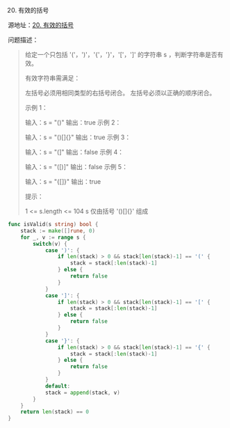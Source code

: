 20. 有效的括号

源地址：[20. 有效的括号](https://leetcode-cn.com/problems/valid-parentheses/)

问题描述：

>给定一个只包括 '('，')'，'{'，'}'，'['，']' 的字符串 s ，判断字符串是否有效。
>
>有效字符串需满足：
>
>左括号必须用相同类型的右括号闭合。
>左括号必须以正确的顺序闭合。
>
>
>示例 1：
>
>输入：s = "()"
>输出：true
>示例 2：
>
>输入：s = "()[]{}"
>输出：true
>示例 3：
>
>输入：s = "(]"
>输出：false
>示例 4：
>
>输入：s = "([)]"
>输出：false
>示例 5：
>
>输入：s = "{[]}"
>输出：true
>
>
>提示：
>
>1 <= s.length <= 104
>s 仅由括号 '()[]{}' 组成

``` go
func isValid(s string) bool {
    stack := make([]rune, 0)
    for _, v := range s {
        switch(v) {
            case ')': {
                if len(stack) > 0 && stack[len(stack)-1] == '(' {
                    stack = stack[:len(stack)-1]
                } else {
                    return false
                }
            }
            case ']': {
                if len(stack) > 0 && stack[len(stack)-1] == '[' {
                    stack = stack[:len(stack)-1]
                } else {
                    return false
                }
            }
            case '}': {
                if len(stack) > 0 && stack[len(stack)-1] == '{' {
                    stack = stack[:len(stack)-1]
                } else {
                    return false
                }
            }
            default:
            stack = append(stack, v)
        }
    }
    return len(stack) == 0
}
```



